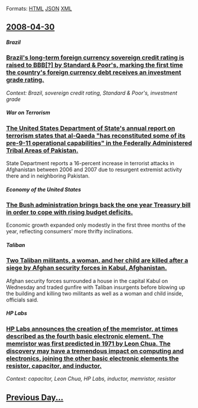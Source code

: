 
Formats: [HTML](2008/04/30/index.html)  [JSON](2008/04/30/index.json)  [XML](2008/04/30/index.xml)  

## [2008-04-30](/news/2008/04/30/index.md)

##### Brazil
### [ Brazil's long-term foreign currency sovereign credit rating is raised to BBB[?] by Standard & Poor's, marking the first time the country's foreign currency debt receives an investment grade rating. ](/news/2008/04/30/brazil-s-long-term-foreign-currency-sovereign-credit-rating-is-raised-to-bbba-by-standard-poor-s-marking-the-first-time-the-country-s.md)
_Context: Brazil, sovereign credit rating, Standard & Poor's, investment grade_

##### War on Terrorism
### [ The United States Department of State's annual report on terrorism states that al-Qaeda "has reconstituted some of its pre-9-11 operational capabilities" in the Federally Administered Tribal Areas of Pakistan. ](/news/2008/04/30/the-united-states-department-of-state-s-annual-report-on-terrorism-states-that-al-qaeda-has-reconstituted-some-of-its-pre-9-11-operational.md)
State Department reports a 16-percent increase in terrorist attacks in Afghanistan between 2006 and 2007 due to resurgent extremist activity there and in neighboring Pakistan.

##### Economy of the United States
### [ The Bush administration brings back the one year Treasury bill in order to cope with rising budget deficits. ](/news/2008/04/30/the-bush-administration-brings-back-the-one-year-treasury-bill-in-order-to-cope-with-rising-budget-deficits.md)
Economic growth expanded only modestly in the first three months of the year, reflecting consumers’ more thrifty inclinations.

##### Taliban
### [ Two Taliban militants, a woman, and her child are killed after a siege by Afghan security forces in Kabul, Afghanistan. ](/news/2008/04/30/two-taliban-militants-a-woman-and-her-child-are-killed-after-a-siege-by-afghan-security-forces-in-kabul-afghanistan.md)
Afghan security forces surrounded a house in the capital Kabul on Wednesday and traded gunfire with Taliban insurgents before blowing up the building and killing two militants as well as a woman and child inside, officials said.

##### HP Labs
### [ HP Labs announces the creation of the memristor, at times described as the fourth basic electronic element. The memristor was first predicted in 1971 by Leon Chua. The discovery may have a tremendous impact on computing and electronics, joining the other basic electronic elements the resistor, capacitor, and inductor. ](/news/2008/04/30/hp-labs-announces-the-creation-of-the-memristor-at-times-described-as-the-fourth-basic-electronic-element-the-memristor-was-first-predict.md)
_Context: capacitor, Leon Chua, HP Labs, inductor, memristor, resistor_

## [Previous Day...](/news/2008/04/29/index.md)

